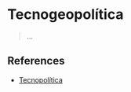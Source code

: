 # Tecnogeopolítica

> ...

## References

- [Tecnopolítica](https://revistasupernova.com/nota/la-guerra-tecnopolitica)
